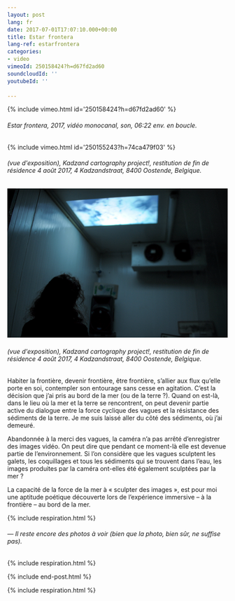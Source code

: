 ```yaml
---
layout: post
lang: fr
date: 2017-07-01T17:07:10.000+00:00
title: Estar frontera
lang-ref: estarfrontera
categories:
- video
vimeoId: 250158424?h=d67fd2ad60
soundcloudId: ''
youtubeId: ''

---
```

{% include vimeo.html id='250158424?h=d67fd2ad60' %}

###### _Estar frontera_, 2017, vidéo monocanal, son, 06:22 env. en boucle.

{% include vimeo.html id='250155243?h=74ca479f03' %}

###### (vue d'exposition), _Kadzand cartography project!_, restitution de fin de résidence 4 août 2017, 4 Kadzandstraat, 8400 Oostende, Belgique.

![](/imgs/estar-frontera-kadzand-up.jpg)

###### (vue d'exposition), _Kadzand cartography project!_, restitution de fin de résidence 4 août 2017, 4 Kadzandstraat, 8400 Oostende, Belgique.

Habiter la frontière, devenir frontière, être frontière, s’allier aux flux qu’elle porte en soi, contempler son entourage sans cesse en agitation. C’est la décision que j’ai pris au bord de la mer (ou de la terre ?). Quand on est-là, dans le lieu où la mer et la terre se rencontrent, on peut devenir partie active du dialogue entre la force cyclique des vagues et la résistance des sédiments de la terre. Je me suis laissé aller du côté des sédiments, où j’ai demeuré.

Abandonnée à la merci des vagues, la caméra n’a pas arrêté d’enregistrer des images vidéo. On peut dire que pendant ce moment-là elle est devenue partie de l’environnement. Si l’on considère que les vagues sculptent les galets, les coquillages et tous les sédiments qui se trouvent dans l’eau, les images produites par la caméra ont-elles été également sculptées par la mer ?

La capacité de la force de la mer à « sculpter des images », est pour moi une aptitude poétique découverte lors de l’expérience immersive – à la frontière – au bord de la mer.

{% include respiration.html %}

###### — _Il reste encore des photos à voir (bien que la photo, bien sûr, ne suffise pas)._

{% include respiration.html %}

{% include end-post.html %}

{% include respiration.html %}
